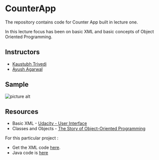 # CounterApp
The repository contains code for Counter App built in lecture one.

In this lecture focus has been on basic XML and basic concepts of Object Oriented Programming.

## Instructors ##
* [Kaustubh Trivedi](https://github.com/codekaust)
* [Ayush Agarwal](https://github.com/aagarwal1012/)

## Sample ##
![picture alt](https://github.com/codekaust/Open-Lectures-2018/blob/master/CounterApp/images/sample_counter_app.jpeg "Screenshot")

## Resources ##
* Basic XML - [Udacity - User Interface](https://in.udacity.com/course/android-basics-user-interface--ud834-india)
* Classes and Objects - [The Story of Object-Oriented Programming](https://medium.com/omarelgabrys-blog/the-story-of-object-oriented-programming-12d1901a1825)


For this particular project : 
* Get the XML code [here](  https://github.com/mdg-iitr/CounterApp/blob/master/app/src/main/res/layout/activity_main.xml).
* Java code is [here](  https://github.com/mdg-iitr/CounterApp/blob/master/app/src/main/java/in/ac/iitr/mdg/counterapp/MainActivity.java)
